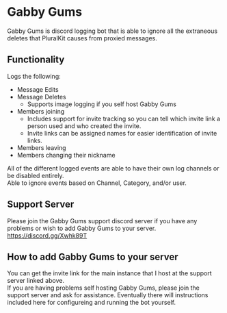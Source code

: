 # Gabby Gums

Gabby Gums is discord logging bot that is able to ignore all the extraneous deletes that PluralKit causes from proxied messages.

## Functionality
Logs the following:
* Message Edits
* Message Deletes
  * Supports image logging if you self host Gabby Gums
* Members joining
  * Includes support for invite tracking so you can tell which invite link a person used and who created the invite.
  * Invite links can be assigned names for easier identification of invite links.
* Members leaving
* Members changing their nickname  

All of the different logged events are able to have their own log channels or be disabled entirely.  
Able to ignore events based on Channel, Category, and/or user.


## Support Server
Please join the Gabby Gums support discord server if you have any problems or wish to add Gabby Gums to your server.
https://discord.gg/Xwhk89T

## How to add Gabby Gums to your server
You can get the invite link for the main instance that I host at the support server linked above.  
If you are having problems self hosting Gabby Gums, please join the support server and ask for assistance. Eventually there will instructions included here for configureing and running the bot yourself.
